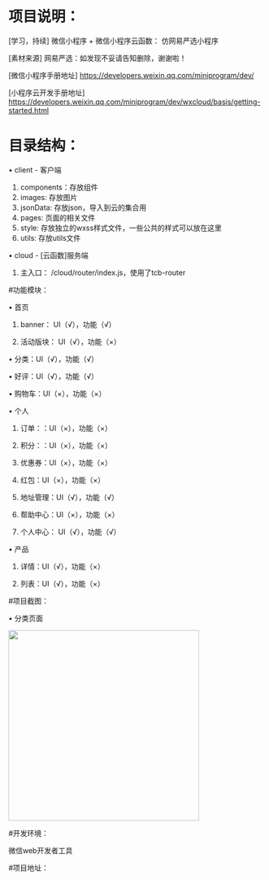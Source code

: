 # 项目说明：
[学习，持续] 微信小程序 + 微信小程序云函数： 仿网易严选小程序

[素材来源] 网易严选：如发现不妥请告知删除，谢谢啦！

[微信小程序手册地址] https://developers.weixin.qq.com/miniprogram/dev/


[小程序云开发手册地址] https://developers.weixin.qq.com/miniprogram/dev/wxcloud/basis/getting-started.html


# 目录结构：
• client - 客户端
  1. components：存放组件
  2. images: 存放图片
  3. jsonData: 存放json，导入到云的集合用
  4. pages: 页面的相关文件
  5. style: 存放独立的wxss样式文件，一些公共的样式可以放在这里
  6. utils: 存放utils文件

• cloud - [云函数]服务端
  1. 主入口： /cloud/router/index.js，使用了tcb-router

#功能模块：

• 首页
  1. banner： UI（√），功能（√）
  
  2. 活动版块： UI（√），功能（×）
  
• 分类：UI（√），功能（√）

• 好评：UI（√），功能（√）

• 购物车：UI（×），功能（×）

• 个人

  1. 订单：：UI（×），功能（×）
  
  2. 积分：：UI（×），功能（×）
  
  3. 优惠券：UI（×），功能（×）
  
  4. 红包：UI（×），功能（×）
  
  5. 地址管理：UI（√），功能（√）
  
  6. 帮助中心：UI（×），功能（×）
  
  7. 个人中心： UI（√），功能（√）
  
• 产品

  1. 详情：UI（√），功能（×）
  
  2. 列表：UI（√），功能（×）

#项目截图：

• 分类页面

<img src="https://im4.ezgif.com/tmp/ezgif-4-fe2280c5f6d5.gif" width="375"/>

#开发环境：

微信web开发者工具

#项目地址：
